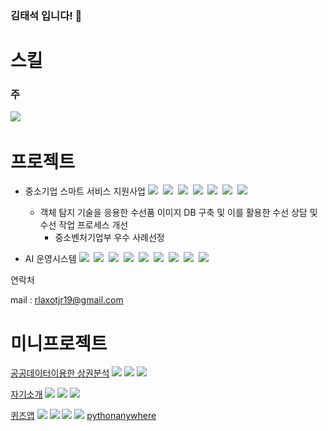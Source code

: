 ### 김태석 입니다! 👋


# 스킬

### 주

<img src="https://img.shields.io/badge/Python-3766AB?style=flat-square&logo=Python&logoColor=white"/>&nbsp;

<!-- ### 서브

<img src="https://img.shields.io/badge/Java-007396?style=flat-square&logo=Java&logoColor=white"/>&nbsp;
<img src="https://img.shields.io/badge/Python-3766AB?style=flat-square&logo=Python&logoColor=white"/>&nbsp;
<img src="https://img.shields.io/badge/JavaScript-F7DF1E?style=flat-square&logo=JavaScript&logoColor=white"/>&nbsp;
<img src="https://img.shields.io/badge/TypeScript-3178C6?style=flat-square&logo=TypeScript&logoColor=white"/>&nbsp;
<img src="https://img.shields.io/badge/HTML5-E34F26?style=flat-square&logo=HTML5&logoColor=white"/>&nbsp;
<img src="https://img.shields.io/badge/CSS3-1572B6?style=flat-square&logo=CSS3&logoColor=white"/>&nbsp;
<br>

<img src="https://img.shields.io/badge/Flutter-02569B?style=flat-square&logo=Flutter&logoColor=white"/>&nbsp;
<img src="https://img.shields.io/badge/React-61DAFB?style=flat-square&logo=React&logoColor=white"/>&nbsp;
<br>

<img src="https://img.shields.io/badge/Netlify-00C7B7?style=flat-square&logo=Netlify&logoColor=white"/>&nbsp;
<img src="https://img.shields.io/badge/Heroku-430098?style=flat-square&logo=Heroku&logoColor=white"/>&nbsp;
[pythonanywhere](https://www.pythonanywhere.com/)
<br>

<img src="https://img.shields.io/badge/Django-092E20?style=flat-square&logo=Django&logoColor=white"/>&nbsp;
<img src="https://img.shields.io/badge/FastAPI-FF282D?style=flat-square&logo=FastAPI&logoColor=white"/>&nbsp;
<br>

<img src="https://img.shields.io/badge/Elasticsearch-005571?style=flat-square&logo=Elasticsearch&logoColor=white"/>&nbsp;
<img src="https://img.shields.io/badge/Kibana-005571?style=flat-square&logo=Kibana&logoColor=white"/>&nbsp;
<br> -->



# 프로젝트

- 중소기업 스마트 서비스 지원사업
<img src="https://img.shields.io/badge/Ubuntu-E95420?style=flat-square&logo=Ubuntu&logoColor=white"/>&nbsp;
<img src="https://img.shields.io/badge/Python-3766AB?style=flat-square&logo=Python&logoColor=white"/>&nbsp;
<img src="https://img.shields.io/badge/FastAPI-FF282D?style=flat-square&logo=FastAPI&logoColor=white"/>&nbsp;
<img src="https://img.shields.io/badge/React-61DAFB?style=flat-square&logo=React&logoColor=white"/>&nbsp;
<img src="https://img.shields.io/badge/NGINX-009639?style=flat-square&logo=NGINX&logoColor=white"/>&nbsp;
<img src="https://img.shields.io/badge/Elasticsearch-005571?style=flat-square&logo=Elasticsearch&logoColor=white"/>&nbsp;
<img src="https://img.shields.io/badge/Docker-2496ED?style=flat-square&logo=Docker&logoColor=white"/>&nbsp;
	- 객체 탐지 기술을 응용한 수선품 이미지 DB 구축 및 이를 활용한 수선 상담 및 수선 작업 프로세스 개선
		- 중소벤처기업부 우수 사례선정

- AI 운영시스템
<img src="https://img.shields.io/badge/AWS-232F3E?style=flat-square&logo=amazonaws&logoColor=white"/>&nbsp;
<img src="https://img.shields.io/badge/CentOS-262577?style=flat-square&logo=CentOS&logoColor=white"/>&nbsp;
<img src="https://img.shields.io/badge/Ubuntu-E95420?style=flat-square&logo=Ubuntu&logoColor=white"/>&nbsp;
<img src="https://img.shields.io/badge/Python-3766AB?style=flat-square&logo=Python&logoColor=white"/>&nbsp;
<img src="https://img.shields.io/badge/FastAPI-FF282D?style=flat-square&logo=FastAPI&logoColor=white"/>&nbsp;
<img src="https://img.shields.io/badge/Celery-37814A?style=flat-square&logo=celery&logoColor=white"/>&nbsp;
<img src="https://img.shields.io/badge/Kafka-231F20?style=flat-square&logo=apachekafka&logoColor=white"/>&nbsp;
<img src="https://img.shields.io/badge/Redis-DC382D?style=flat-square&logo=Redis&logoColor=white"/>&nbsp;
<img src="https://img.shields.io/badge/Docker-2496ED?style=flat-square&logo=Docker&logoColor=white"/>&nbsp;


연락처

mail : <rlaxotjr19@gmail.com>


# 미니프로젝트

[공공데이터이용한 상권분석](https://github.com/bigstones/trade_hub)
<img src="https://img.shields.io/badge/Python-3766AB?style=flat-square&logo=Python&logoColor=white"/>
<img src="https://img.shields.io/badge/Jupyter-F37626?style=flat-square&logo=Jupyter&logoColor=white"/>
<img src="https://img.shields.io/badge/scikit_learn-F7931E?style=flat-square&logo=scikit-learn&logoColor=white"/>

[자기소개](https://tskim1.netlify.app/)
<img src="https://img.shields.io/badge/HTML5-E34F26?style=flat-square&logo=HTML5&logoColor=white"/>
<img src="https://img.shields.io/badge/CSS3-1572B6?style=flat-square&logo=CSS3&logoColor=white"/>
<img src="https://img.shields.io/badge/Netlify-00C7B7?style=flat-square&logo=Netlify&logoColor=white"/>



[퀴즈앱](https://drive.google.com/file/d/1dJq-kv81HGIHYVFx4PqgPtbUwmCtFwVJ/view?usp=sharing)
<img src="https://img.shields.io/badge/Flutter-02569B?style=flat-square&logo=Flutter&logoColor=white"/>
<img src="https://img.shields.io/badge/Python-3766AB?style=flat-square&logo=Python&logoColor=white"/>
<img src="https://img.shields.io/badge/Django-092E20?style=flat-square&logo=Django&logoColor=white"/>
<img src="https://img.shields.io/badge/Heroku-430098?style=flat-square&logo=Heroku&logoColor=white"/>
[pythonanywhere](https://www.pythonanywhere.com/)


<!--
<a href="링크걸_주소"><img src="https://img.shields.io/badge/쓰고자하는_텍스트-컬러코드?style=flat-square&logo=simpleicons에서_아이콘이름&logoColor=white&link=내링크"/></a>&nbsp;
-> 배지는 https://shields.io/
-> 아이콘은 https://simpleicons.org/
-->


<!--
**bigstones/bigstones** is a ✨ _special_ ✨ repository because its `README.md` (this file) appears on your GitHub profile.

Here are some ideas to get you started:

- 🔭 I’m currently working on ...
- 🌱 I’m currently learning ...
- 👯 I’m looking to collaborate on ...
- 🤔 I’m looking for help with ...
- 💬 Ask me about ...
- 📫 How to reach me: ...
- 😄 Pronouns: ...
- ⚡ Fun fact: ...
-->
